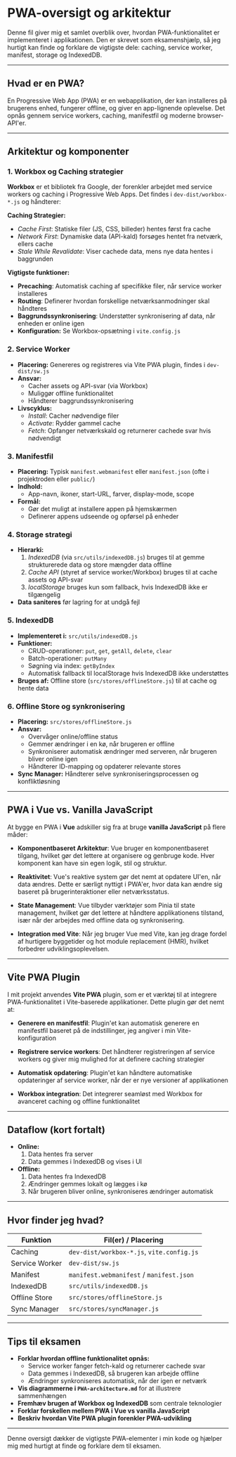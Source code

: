 # PWA-oversigt og arkitektur

Denne fil giver mig et samlet overblik over, hvordan PWA-funktionalitet er implementeret i applikationen. Den er skrevet som eksamenshjælp, så jeg hurtigt kan finde og forklare de vigtigste dele: caching, service worker, manifest, storage og IndexedDB.

---

## Hvad er en PWA?
En Progressive Web App (PWA) er en webapplikation, der kan installeres på brugerens enhed, fungerer offline, og giver en app-lignende oplevelse. Det opnås gennem service workers, caching, manifestfil og moderne browser-API'er.

---

## Arkitektur og komponenter

### 1. Workbox og Caching strategier
**Workbox** er et bibliotek fra Google, der forenkler arbejdet med service workers og caching i Progressive Web Apps. Det findes i `dev-dist/workbox-*.js` og håndterer:

**Caching Strategier:**
- *Cache First*: Statiske filer (JS, CSS, billeder) hentes først fra cache
- *Network First*: Dynamiske data (API-kald) forsøges hentet fra netværk, ellers cache
- *Stale While Revalidate*: Viser cachede data, mens nye data hentes i baggrunden

**Vigtigste funktioner:**
- **Precaching**: Automatisk caching af specifikke filer, når service worker installeres
- **Routing**: Definerer hvordan forskellige netværksanmodninger skal håndteres
- **Baggrundssynkronisering**: Understøtter synkronisering af data, når enheden er online igen
- **Konfiguration:** Se Workbox-opsætning i `vite.config.js`

### 2. Service Worker
- **Placering:** Genereres og registreres via Vite PWA plugin, findes i `dev-dist/sw.js`
- **Ansvar:**
  - Cacher assets og API-svar (via Workbox)
  - Muliggør offline funktionalitet
  - Håndterer baggrundssynkronisering
- **Livscyklus:**
  - *Install*: Cacher nødvendige filer
  - *Activate*: Rydder gammel cache
  - *Fetch*: Opfanger netværkskald og returnerer cachede svar hvis nødvendigt

### 3. Manifestfil
- **Placering:** Typisk `manifest.webmanifest` eller `manifest.json` (ofte i projektroden eller `public/`)
- **Indhold:**
  - App-navn, ikoner, start-URL, farver, display-mode, scope
- **Formål:**
  - Gør det muligt at installere appen på hjemskærmen
  - Definerer appens udseende og opførsel på enheder

### 4. Storage strategi
- **Hierarki:**
  1. *IndexedDB* (via `src/utils/indexedDB.js`) bruges til at gemme strukturerede data og store mængder data offline
  2. *Cache API* (styret af service worker/Workbox) bruges til at cache assets og API-svar
  3. *localStorage* bruges kun som fallback, hvis IndexedDB ikke er tilgængelig
- **Data saniteres** før lagring for at undgå fejl

### 5. IndexedDB
- **Implementeret i:** `src/utils/indexedDB.js`
- **Funktioner:**
  - CRUD-operationer: `put`, `get`, `getAll`, `delete`, `clear`
  - Batch-operationer: `putMany`
  - Søgning via index: `getByIndex`
  - Automatisk fallback til localStorage hvis IndexedDB ikke understøttes
- **Bruges af:** Offline store (`src/stores/offlineStore.js`) til at cache og hente data

### 6. Offline Store og synkronisering
- **Placering:** `src/stores/offlineStore.js`
- **Ansvar:**
  - Overvåger online/offline status
  - Gemmer ændringer i en kø, når brugeren er offline
  - Synkroniserer automatisk ændringer med serveren, når brugeren bliver online igen
  - Håndterer ID-mapping og opdaterer relevante stores
- **Sync Manager:** Håndterer selve synkroniseringsprocessen og konfliktløsning

---

## PWA i Vue vs. Vanilla JavaScript

At bygge en PWA i **Vue** adskiller sig fra at bruge **vanilla JavaScript** på flere måder:

- **Komponentbaseret Arkitektur**: Vue bruger en komponentbaseret tilgang, hvilket gør det lettere at organisere og genbruge kode. Hver komponent kan have sin egen logik, stil og struktur.

- **Reaktivitet**: Vue's reaktive system gør det nemt at opdatere UI'en, når data ændres. Dette er særligt nyttigt i PWA'er, hvor data kan ændre sig baseret på brugerinteraktioner eller netværksstatus.

- **State Management**: Vue tilbyder værktøjer som Pinia til state management, hvilket gør det lettere at håndtere applikationens tilstand, især når der arbejdes med offline data og synkronisering.

- **Integration med Vite**: Når jeg bruger Vue med Vite, kan jeg drage fordel af hurtigere byggetider og hot module replacement (HMR), hvilket forbedrer udviklingsoplevelsen.

---

## Vite PWA Plugin

I mit projekt anvendes **Vite PWA** plugin, som er et værktøj til at integrere PWA-funktionalitet i Vite-baserede applikationer. Dette plugin gør det nemt at:

- **Generere en manifestfil**: Plugin'et kan automatisk generere en manifestfil baseret på de indstillinger, jeg angiver i min Vite-konfiguration

- **Registrere service workers**: Det håndterer registreringen af service workers og giver mig mulighed for at definere caching strategier

- **Automatisk opdatering**: Plugin'et kan håndtere automatiske opdateringer af service worker, når der er nye versioner af applikationen

- **Workbox integration**: Det integrerer seamløst med Workbox for avanceret caching og offline funktionalitet

---

## Dataflow (kort fortalt)
- **Online:**
  1. Data hentes fra server
  2. Data gemmes i IndexedDB og vises i UI
- **Offline:**
  1. Data hentes fra IndexedDB
  2. Ændringer gemmes lokalt og lægges i kø
  3. Når brugeren bliver online, synkroniseres ændringer automatisk

---

## Hvor finder jeg hvad?
| Funktion         | Fil(er) / Placering                |
|------------------|-------------------------------------|
| Caching          | `dev-dist/workbox-*.js`, `vite.config.js` |
| Service Worker   | `dev-dist/sw.js`                   |
| Manifest         | `manifest.webmanifest` / `manifest.json` |
| IndexedDB        | `src/utils/indexedDB.js`           |
| Offline Store    | `src/stores/offlineStore.js`       |
| Sync Manager     | `src/stores/syncManager.js`        |

---

## Tips til eksamen
- **Forklar hvordan offline funktionalitet opnås:**
  - Service worker fanger fetch-kald og returnerer cachede svar
  - Data gemmes i IndexedDB, så brugeren kan arbejde offline
  - Ændringer synkroniseres automatisk, når der igen er netværk
- **Vis diagrammerne i `PWA-architecture.md`** for at illustrere sammenhængen
- **Fremhæv brugen af Workbox og IndexedDB** som centrale teknologier
- **Forklar forskellen mellem PWA i Vue vs vanilla JavaScript**
- **Beskriv hvordan Vite PWA plugin forenkler PWA-udvikling**

---

Denne oversigt dækker de vigtigste PWA-elementer i min kode og hjælper mig med hurtigt at finde og forklare dem til eksamen. 